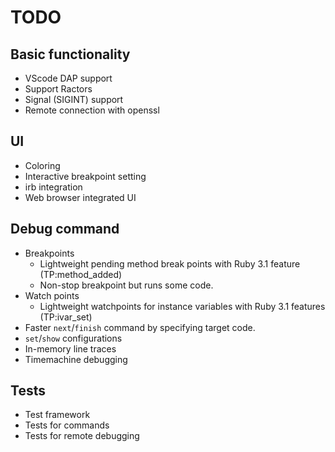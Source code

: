 # TODO

## Basic functionality

* VScode DAP support
* Support Ractors
* Signal (SIGINT) support
* Remote connection with openssl

## UI

* Coloring
* Interactive breakpoint setting
* irb integration
* Web browser integrated UI

## Debug command

* Breakpoints
    * Lightweight pending method break points with Ruby 3.1 feature (TP:method_added)
    * Non-stop breakpoint but runs some code.
* Watch points
    * Lightweight watchpoints for instance variables with Ruby 3.1 features (TP:ivar_set)
* Faster `next`/`finish` command by specifying target code.
* `set`/`show` configurations
* In-memory line traces
* Timemachine debugging

## Tests

* Test framework
* Tests for commands
* Tests for remote debugging
